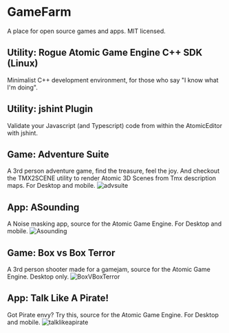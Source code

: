 # GameFarm
A place for open source games and apps. MIT licensed.



## Utility: Rogue Atomic Game Engine C++ SDK (Linux)
Minimalist C++ development environment, for those who say "I know what I'm doing".


## Utility: jshint Plugin
Validate your Javascript (and Typescript) code from within the AtomicEditor with jshint.


## Game: Adventure Suite
 A 3rd person adventure game, find the treasure, feel the joy.
 And checkout the TMX2SCENE utility to render Atomic 3D Scenes from Tmx description maps.
 For Desktop and mobile.
![advsuite](https://github.com/JimMarlowe/GameFarm/raw/master/AdventureSuite/advsuite.jpg)


## App: ASounding
 A Noise masking app, source for the Atomic Game Engine.
 For Desktop and mobile.
![Asounding](https://github.com/JimMarlowe/GameFarm/raw/master/ASounding/ASounding.png)


## Game: Box vs Box Terror
A 3rd person shooter made for a gamejam, source for the Atomic Game Engine. Desktop only.
![BoxVBoxTerror](https://github.com/JimMarlowe/GameFarm/raw/master/BoxVsBoxTerror/bvbt-screen.jpg)


## App: Talk Like A Pirate! 
Got Pirate envy? Try this, source for the Atomic Game Engine.
 For Desktop and mobile.
![talklikeapirate](https://github.com/JimMarlowe/GameFarm/raw/master/TalkLikeAPirate/TLAP.png)


